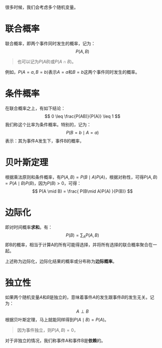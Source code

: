很多时候，我们会考虑多个随机变量。
# 联合概率
联合概率，即两个事件同时发生的概率，记为：
$$
P(A, B)
$$
> 也可以记为$P(AB)$或$P(A \cap B)$。

例如，$P(A=a,B=b)$表示$A=a$和$B=b$这两个事件同时发生的概率。
# 条件概率
在联合概率之上，有如下结论：
$$
0 \leq \frac{P(AB)}{P(A)} \leq 1
$$
我们称这个比率为条件概率。特别的，记为：
$$
P(B=b \mid A=a)
$$
表示：其为事件A发生下，事件B的概率，

# 贝叶斯定理
根据乘法原则和条件概率，有$P(A,B) = P(B \mid A)P(A)$，根据对称性，可得$P(A,B) = P(A \mid B)P(B)$，因为$P(B)>0$，可得：
$$
P(A \mid B) = \frac{ P(B\mid A)P(A) }{P(B)}
$$
# 边际化
即对时间概率**求和**。有：
$$
P(B) = \sum_A P(A,B)
$$
即B的概率，相当于计算A的所有可能得选择，并将所有选择的联合概率聚合在一起。

上述称为边际化，边际化结果的概率或分布称为**边际概率**。
# 独立性
如果两个随机变量$A$和$B$是独立的，意味着事件$A$的发生跟事件$B$的发生无关。记为：
$$
A \perp B
$$
根据贝叶斯定理，马上就能同样得到$P(A\mid B)=P(A)$。
> 因为事件独立，则$P(A,B)=0$，

对于非独立的情况，我们称事件A和事件B是**依赖**的。


